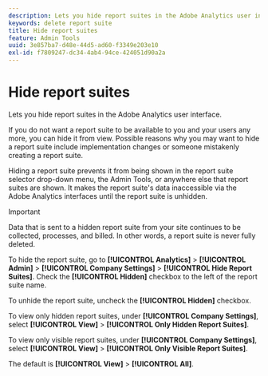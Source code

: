 ```yaml
---
description: Lets you hide report suites in the Adobe Analytics user interface.
keywords: delete report suite
title: Hide report suites
feature: Admin Tools
uuid: 3e857ba7-d48e-44d5-ad60-f3349e203e10
exl-id: f7809247-dc34-4ab4-94ce-424051d90a2a
---
```

# Hide report suites

Lets you hide report suites in the Adobe Analytics user interface.

If you do not want a report suite to be available to you and your users any more, you can hide it from view. Possible reasons why you may want to hide a report suite include implementation changes or someone mistakenly creating a report suite.

Hiding a report suite prevents it from being shown in the report suite selector drop-down menu, the Admin Tools, or anywhere else that report suites are shown. It makes the report suite's data inaccessible via the Adobe Analytics interfaces until the report suite is unhidden.

>[!IMPORTANT]
>
>Data that is sent to a hidden report suite from your site continues to be collected, processes, and billed. In other words, a report suite is never fully deleted.

To hide the report suite, go to **[!UICONTROL Analytics]** > **[!UICONTROL Admin]** > **[!UICONTROL Company Settings]** > **[!UICONTROL Hide Report Suites]**. Check the **[!UICONTROL Hidden]** checkbox to the left of the report suite name.

To unhide the report suite, uncheck the **[!UICONTROL Hidden]** checkbox.

To view only hidden report suites, under **[!UICONTROL Company Settings]**, select **[!UICONTROL View]** > **[!UICONTROL Only Hidden Report Suites]**.

To view only visible report suites, under **[!UICONTROL Company Settings]**, select **[!UICONTROL View]** > **[!UICONTROL Only Visible Report Suites]**.

The default is **[!UICONTROL View]** > **[!UICONTROL All]**.
